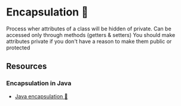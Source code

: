 # Encapsulation 💊

Process wher attributes of a class will be hidden of private.
Can be accessed only through methods (getters & setters)
You should make attributes private if you don't have a reason to make them public or protected


## Resources

### Encapsulation in Java

- [Java encapsulation 💊](https://www.youtube.com/watch?v=eboNNUADeIc)
